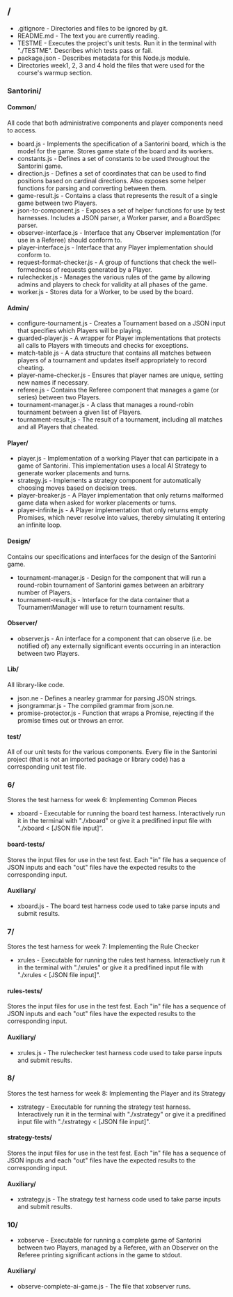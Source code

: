 ## /
* .gitignore - Directories and files to be ignored by git.
* README.md - The text you are currently reading.
* TESTME - Executes the project's unit tests. Run it in the terminal with "./TESTME". Describes which tests pass or fail.
* package.json - Describes metadata for this Node.js module.
* Directories week1, 2, 3 and 4 hold the files that were used for the course's warmup section.

### Santorini/

#### Common/
All code that both administrative components and player components need to access.

* board.js - Implements the specification of a Santorini board, which is the model for the game. Stores game state of the board and its workers.
 * constants.js - Defines a set of constants to be used throughout the Santorini game.
 * direction.js - Defines a set of coordinates that can be used to find positions based 
 on cardinal directions. Also exposes some helper functions for parsing and converting
  between them.
* game-result.js - Contains a class that represents the result of a single game between two Players.
* json-to-component.js - Exposes a set of helper functions for use by test harnesses.
 Includes a JSON parser, a Worker parser, and a BoardSpec parser.
* observer-interface.js - Interface that any Observer implementation (for use in a Referee) should conform to.
* player-interface.js - Interface that any Player implementation should conform to.
* request-format-checker.js - A group of functions that check the well-formedness of requests generated by a Player.
* rulechecker.js - Manages the various rules of the game by allowing admins and players to check for validity at all phases of the game.
* worker.js - Stores data for a Worker, to be used by the board. 
 
#### Admin/
* configure-tournament.js - Creates a Tournament based on a JSON input that specifies which Players will be playing.
* guarded-player.js - A wrapper for Player implementations that protects all calls to Players with timeouts and checks for exceptions.
* match-table.js - A data structure that contains all matches between players of a tournament
and updates itself appropriately to record cheating.
* player-name-checker.js - Ensures that player names are unique, setting new names if necessary.
* referee.js - Contains the Referee component that manages a game (or series) between two Players.
* tournament-manager.js - A class that manages a round-robin tournament between a given list of Players. 
* tournament-result.js - The result of a tournament, including all matches and all Players that cheated.

#### Player/
* player.js - Implementation of a working Player that can
participate in a game of Santorini. This implementation uses a local AI Strategy
to generate worker placements and turns.
* strategy.js - Implements a strategy component for automatically choosing moves based on decision trees.
* player-breaker.js - A Player implementation that only returns malformed game data when asked for worker placements or turns.
* player-infinite.js - A Player implementation that only returns empty Promises, which never resolve into values, thereby simulating it entering an infinite loop.

#### Design/
Contains our specifications and interfaces for the design of the Santorini game.

* tournament-manager.js - Design for the component that will run a round-robin tournament of Santorini games between an arbitrary number of Players.
* tournament-result.js - Interface for the data container that a TournamentManager will use to return tournament results.

#### Observer/
* observer.js - An interface for a component that can observe (i.e. be notified
of) any externally significant events occurring in an interaction between two Players.


#### Lib/
All library-like code.

* json.ne - Defines a nearley grammar for parsing JSON strings.
* jsongrammar.js - The compiled grammar from json.ne.
* promise-protector.js - Function that wraps a Promise, rejecting if the promise times out or throws an error.

#### test/
All of our unit tests for the various components. Every file in the Santorini project (that is not an imported package or library code) has a corresponding unit test file.

### 6/
Stores the test harness for week 6: Implementing Common Pieces

* xboard - Executable for running the board test harness. Interactively run it in the terminal with "./xboard" or give it a predifined input file with "./xboard < [JSON file input]". 

#### board-tests/
Stores the input files for use in the test fest. Each "in" file has a sequence of JSON inputs and each "out" files have the expected results to the corresponding input.

#### Auxiliary/
* xboard.js - The board test harness code used to take parse inputs and submit results.

### 7/
Stores the test harness for week 7: Implementing the Rule Checker

* xrules - Executable for running the rules test harness. Interactively run it in the terminal with "./xrules" or give it a predifined input file with "./xrules < [JSON file input]".

#### rules-tests/
Stores the input files for use in the test fest. Each "in" file has a sequence of JSON inputs and each "out" files have the expected results to the corresponding input.

#### Auxiliary/
* xrules.js - The rulechecker test harness code used to take parse inputs and submit results.

### 8/
Stores the test harness for week 8: Implementing the Player and its Strategy

* xstrategy - Executable for running the strategy test harness. Interactively run it in the terminal with "./xstrategy" or give it a predifined input file with "./xstrategy < [JSON file input]".

#### strategy-tests/
Stores the input files for use in the test fest. Each "in" file has a sequence of JSON inputs and each "out" files have the expected results to the corresponding input.

#### Auxiliary/
* xstrategy.js - The strategy test harness code used to take parse inputs and submit results.

### 10/

* xobserve - Executable for running a complete game of Santorini between two Players, managed by a Referee, with an Observer on the Referee printing significant actions in the game to stdout.

#### Auxiliary/
* observe-complete-ai-game.js - The file that xobserver runs.